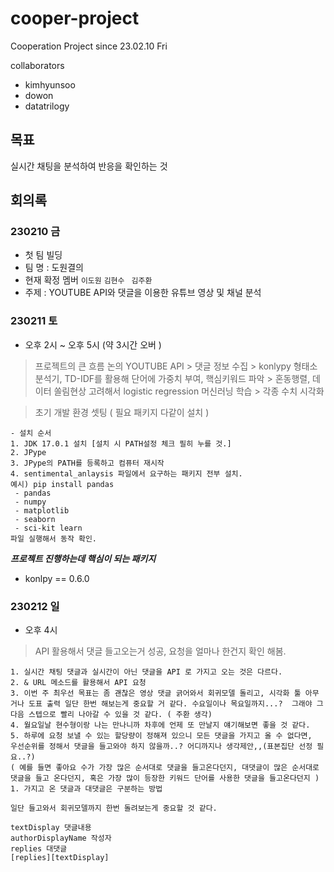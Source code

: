 # cooper-project
Cooperation Project since 23.02.10 Fri

collaborators
- kimhyunsoo
- dowon
- datatrilogy

## 목표
실시간 채팅을 분석하여 반응을 확인하는 것

## 회의록 

### 230210 금 
- 첫 팀 빌딩 
- 팀 명 : 도원결의 
- 현재 확정 멤버  ```이도원``` ```김현수 ``` ```김주환```
- 주제 : YOUTUBE API와 댓글을 이용한 유튜브 영상 및 채널 분석 

### 230211 토 
- 오후 2시 ~ 오후 5시 (약 3시간 오버 )

> 프로젝트의 큰 흐름 논의
YOUTUBE API > 댓글 정보 수집 > konlypy 형태소분석기, TD-IDF를 활용해 단어에 가중치 부여, 핵심키워드 파악 > 혼동행렬, 데이터 쏠림현상 고려해서 logistic regression 머신러닝 학습 > 각종 수치 시각화 

> 초기 개발 환경 셋팅 ( 필요 패키지 다같이 설치 )
```
- 설치 순서
1. JDK 17.0.1 설치 [설치 시 PATH설정 체크 필히 누를 것.]
2. JPype 
3. JPype의 PATH를 등록하고 컴퓨터 재시작
4. sentimental_anlaysis 파일에서 요구하는 패키지 전부 설치.
예시) pip install pandas
 - pandas
 - numpy
 - matplotlib
 - seaborn
 - sci-kit learn 
파일 실행해서 동작 확인.
```
***프로젝트 진행하는데 핵심이 되는 패키지***
- konlpy == 0.6.0 

### 230212 일 
- 오후 4시 
> API 활용해서 댓글 들고오는거 성공, 요청을 얼마나 한건지 확인 해봄.

```  
1. 실시간 채팅 댓글과 실시간이 아닌 댓글을 API 로 가지고 오는 것은 다르다. 
2. & URL 메소드를 활용해서 API 요청
3. 이번 주 최우선 목표는 좀 괜찮은 영상 댓글 긁어와서 회귀모델 돌리고, 시각화 툴 아무거나 도표 출력 일단 한번 해보는게 중요할 거 같다. 수요일이나 목요일까지...?  그래야 그 다음 스텝으로 빨리 나아갈 수 있을 것 같다. ( 주환 생각) 
4. 월요일날 현수형이랑 나는 만나니까 차후에 언제 또 만날지 얘기해보면 좋을 것 같다. 
5. 하루에 요청 보낼 수 있는 할당량이 정해져 있으니 모든 댓글을 가지고 올 수 없다면, 
우선순위를 정해서 댓글을 들고와야 하지 않을까..? 어디까지나 생각제안,,(표본집단 선정 필요..?)
( 예를 들면 좋아요 수가 가장 많은 순서대로 댓글을 들고온다던지, 대댓글이 많은 순서대로 댓글을 들고 온다던지, 혹은 가장 많이 등장한 키워드 단어를 사용한 댓글을 들고온다던지 )
1. 가지고 온 댓글과 대댓글은 구분하는 방법 

일단 들고와서 회귀모델까지 한번 돌려보는게 중요할 것 같다.
```

```
textDisplay 댓글내용
authorDisplayName 작성자
replies 대댓글
[replies][textDisplay]
```

